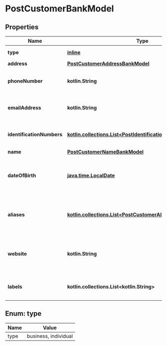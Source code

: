 
# PostCustomerBankModel

## Properties
Name | Type | Description | Notes
------------ | ------------- | ------------- | -------------
**type** | [**inline**](#Type) | The type of customer. | 
**address** | [**PostCustomerAddressBankModel**](PostCustomerAddressBankModel.md) |  |  [optional]
**phoneNumber** | **kotlin.String** | The customer&#39;s phone number. |  [optional]
**emailAddress** | **kotlin.String** | The customer&#39;s email address. |  [optional]
**identificationNumbers** | [**kotlin.collections.List&lt;PostIdentificationNumberBankModel&gt;**](PostIdentificationNumberBankModel.md) | The customer&#39;s identification numbers. |  [optional]
**name** | [**PostCustomerNameBankModel**](PostCustomerNameBankModel.md) |  |  [optional]
**dateOfBirth** | [**java.time.LocalDate**](java.time.LocalDate.md) | The customer&#39;s date of birth. Optional when type is individual. |  [optional]
**aliases** | [**kotlin.collections.List&lt;PostCustomerAliasesInnerBankModel&gt;**](PostCustomerAliasesInnerBankModel.md) | The aliases of the customer. Optional when type is business. |  [optional]
**website** | **kotlin.String** | The customer&#39;s website. Optional when type is business. |  [optional]
**labels** | **kotlin.collections.List&lt;kotlin.String&gt;** | The labels associated with the customer. |  [optional]


<a name="Type"></a>
## Enum: type
Name | Value
---- | -----
type | business, individual



